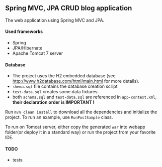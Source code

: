 Spring MVC, JPA CRUD blog application
---

The web application using Spring MVC and JPA.

#### Used frameworks
- Spring
- JPA/Hibernate
- Apache Tomcat 7 server

#### Database

- The project uses the H2 embedded database (see http://www.h2database.com/html/main.html for more details).
- `shema.sql` file contains the database creation script
- `test-data.sql` creates some data fixtures
- both `schema.sql` and `test-data.sql` are referenced in `app-context.xml`, **their declaration order is IMPORTANT !**

Run `mvn clean install` to download all the dependencies and initialize the project.
To run an example, use `RunPostSample` class.

To run on Tomcat server, either copy the generated `war` into webapp folder(or deploy it in a standard way)
or run the project from your favorite IDE.


#### TODO
- tests

